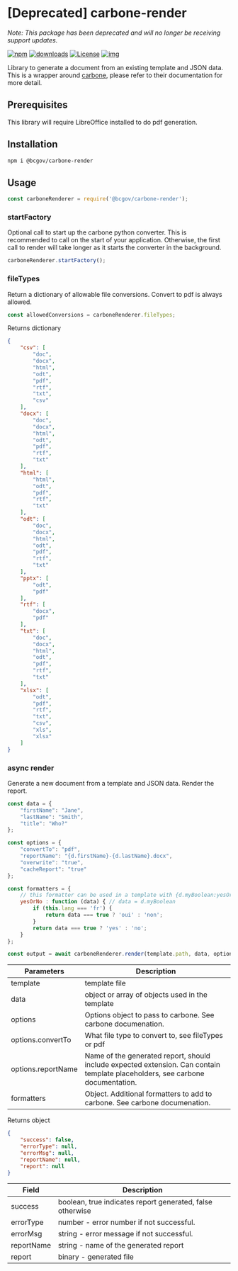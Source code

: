 # [Deprecated] carbone-render

*Note: This package has been deprecated and will no longer be receiving support updates.*

[![npm](https://img.shields.io/npm/v/@bcgov/carbone-render.svg)](https://www.npmjs.com/package/@bcgov/carbone-render)
[![downloads](https://img.shields.io/npm/dm/@bcgov/carbone-render.svg)](https://npmcharts.com/compare/@bcgov/carbone-render?minimal=true)
[![License](https://img.shields.io/badge/License-Apache%202.0-blue.svg)](LICENSE)
[![img](https://img.shields.io/badge/Lifecycle-Stable-97ca00)](https://github.com/bcgov/repomountie/blob/master/doc/lifecycle-badges.md)

Library to generate a document from an existing template and JSON data.  This is a wrapper around [carbone](https://carbone.io), please refer to their documentation for more detail.

## Prerequisites

This library will require LibreOffice installed to do pdf generation.

## Installation

```sh
npm i @bcgov/carbone-render
```

## Usage

```js
const carboneRenderer = require('@bcgov/carbone-render');
```

### startFactory

Optional call to start up the carbone python converter.  This is recommended to call on the start of your application. Otherwise, the first call to render will take longer as it starts the converter in the background.

```js
carboneRenderer.startFactory();
```

### fileTypes

Return a dictionary of allowable file conversions.  Convert to pdf is always allowed.

```js
const allowedConversions = carboneRenderer.fileTypes;
```

Returns dictionary

```json
{
    "csv": [
        "doc",
        "docx",
        "html",
        "odt",
        "pdf",
        "rtf",
        "txt",
        "csv"
    ],
    "docx": [
        "doc",
        "docx",
        "html",
        "odt",
        "pdf",
        "rtf",
        "txt"
    ],
    "html": [
        "html",
        "odt",
        "pdf",
        "rtf",
        "txt"
    ],
    "odt": [
        "doc",
        "docx",
        "html",
        "odt",
        "pdf",
        "rtf",
        "txt"
    ],
    "pptx": [
        "odt",
        "pdf"
    ],
    "rtf": [
        "docx",
        "pdf"
    ],
    "txt": [
        "doc",
        "docx",
        "html",
        "odt",
        "pdf",
        "rtf",
        "txt"
    ],
    "xlsx": [
        "odt",
        "pdf",
        "rtf",
        "txt",
        "csv",
        "xls",
        "xlsx"
    ]
}
```

### async render

Generate a new document from a template and JSON data.  Render the report.

```js
const data = {
    "firstName": "Jane",
    "lastName": "Smith",
    "title": "Who?"
};

const options = {
    "convertTo": "pdf",
    "reportName": "{d.firstName}-{d.lastName}.docx",
    "overwrite": "true",
    "cacheReport": "true"
};

const formatters = {
    // this formatter can be used in a template with {d.myBoolean:yesOrNo()}
    yesOrNo : function (data) { // data = d.myBoolean
        if (this.lang === 'fr') {
            return data === true ? 'oui' : 'non';
        }
        return data === true ? 'yes' : 'no';
    }
};

const output = await carboneRenderer.render(template.path, data, options, formatters);
```

| Parameters | Description |
| --- | --- |
| template | template file |
| data | object or array of objects used in the template |
| options | Options object to pass to carbone.  See carbone documenation. |
| options.convertTo | What file type to convert to, see fileTypes or pdf |
| options.reportName | Name of the generated report, should include expected extension. Can contain template placeholders, see carbone documentation. |
| formatters | Object. Additional formatters to add to carbone.  See carbone documenation. |

Returns object

```json
{
    "success": false,
    "errorType": null,
    "errorMsg": null,
    "reportName": null,
    "report": null
}
```

| Field | Description |
| --- | --- |
| success | boolean, true indicates report generated, false otherwise |
| errorType | number - error number if not successful. |
| errorMsg | string - error message if not successful. |
| reportName | string - name of the generated report |
| report | binary - generated file |
